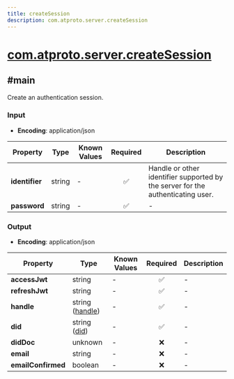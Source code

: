 ```yaml
---
title: createSession
description: com.atproto.server.createSession
---
```


# [com.atproto.server.createSession](https://github.com/myConsciousness/atproto.dart/blob/main/lexicons/com/atproto/server/createSession.json)

## #main

Create an authentication session.

### Input

- **Encoding**: application/json

| Property | Type | Known Values | Required | Description |
| --- | --- | --- | :---: | --- |
| **identifier** | string | - | ✅ | Handle or other identifier supported by the server for the authenticating user. |
| **password** | string | - | ✅ | - |

### Output

- **Encoding**: application/json

| Property | Type | Known Values | Required | Description |
| --- | --- | --- | :---: | --- |
| **accessJwt** | string | - | ✅ | - |
| **refreshJwt** | string | - | ✅ | - |
| **handle** | string ([handle](https://atproto.com/specs/handle)) | - | ✅ | - |
| **did** | string ([did](https://atproto.com/specs/did)) | - | ✅ | - |
| **didDoc** | unknown | - | ❌ | - |
| **email** | string | - | ❌ | - |
| **emailConfirmed** | boolean | - | ❌ | - |
